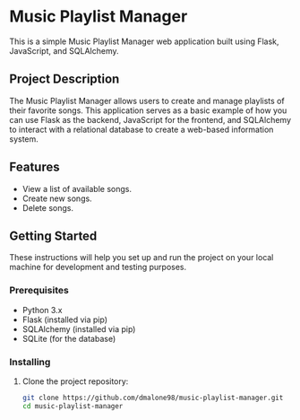 # Music Playlist Manager

This is a simple Music Playlist Manager web application built using Flask, JavaScript, and SQLAlchemy.

## Project Description

The Music Playlist Manager allows users to create and manage playlists of their favorite songs. This application serves as a basic example of how you can use Flask as the backend, JavaScript for the frontend, and SQLAlchemy to interact with a relational database to create a web-based information system.

## Features

- View a list of available songs.
- Create new songs.
- Delete songs.

## Getting Started

These instructions will help you set up and run the project on your local machine for development and testing purposes.

### Prerequisites

- Python 3.x
- Flask (installed via pip)
- SQLAlchemy (installed via pip)
- SQLite (for the database)

### Installing

1. Clone the project repository:

   ```bash
   git clone https://github.com/dmalone98/music-playlist-manager.git
   cd music-playlist-manager